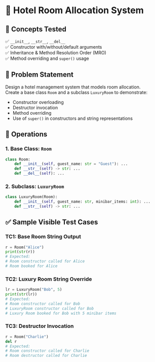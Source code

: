 # 🏨 Hotel Room Allocation System

## 🎯 Concepts Tested
✅ `__init__`, `__str__`, `__del__`  
✅ Constructor with/without/default arguments  
✅ Inheritance & Method Resolution Order (MRO)  
✅ Method overriding and `super()` usage  

## 📌 Problem Statement
Design a hotel management system that models room allocation.  
Create a base class `Room` and a subclass `LuxuryRoom` to demonstrate:
- Constructor overloading
- Destructor invocation
- Method overriding
- Use of `super()` in constructors and string representations

## 📌 Operations

### 1. Base Class: `Room`
```python
class Room:
    def __init__(self, guest_name: str = "Guest"): ...
    def __str__(self) -> str: ...
    def __del__(self): ...
```

### 2. Subclass: `LuxuryRoom`
```python
class LuxuryRoom(Room):
    def __init__(self, guest_name: str, minibar_items: int): ...
    def __str__(self) -> str: ...
```

## ✅ Sample Visible Test Cases

### TC1: Base Room String Output
```python
r = Room("Alice")
print(str(r))
# Expected:
# Room constructor called for Alice
# Room booked for Alice
```

### TC2: Luxury Room String Override
```python
lr = LuxuryRoom("Bob", 5)
print(str(lr))
# Expected:
# Room constructor called for Bob
# LuxuryRoom constructor called for Bob
# Luxury Room booked for Bob with 5 minibar items
```

### TC3: Destructor Invocation
```python
r = Room("Charlie")
del r
# Expected:
# Room constructor called for Charlie
# Room destructor called for Charlie
```
